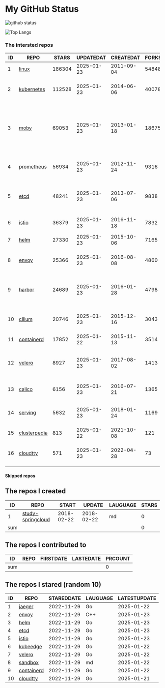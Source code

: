 # My GitHub Status

<img src="https://github-readme-stats-1.yihong0618.vercel.app/api?username=daoqingniu&show_icons=true&&&hide_title=true&count_private=true" alt="github status" />

![Top Langs](https://github-readme-stats-1.yihong0618.vercel.app/api/top-langs/?username=daoqingniu&layout=compact)

<!--START_SECTION:github_repos-->
### The intersted repos
| ID |                              REPO                               | STARS  | UPDATEDAT  | CREATEDAT  | FORKSCOUNT |                                                DESCRIPTIONS                                                |
|----|-----------------------------------------------------------------|--------|------------|------------|------------|------------------------------------------------------------------------------------------------------------|
|  1 | [linux](https://github.com/torvalds/linux)                      | 186304 | 2025-01-23 | 2011-09-04 |      54848 | Linux kernel source tree                                                                                   |
|  2 | [kubernetes](https://github.com/kubernetes/kubernetes)          | 112528 | 2025-01-23 | 2014-06-06 |      40078 | Production-Grade Container Scheduling and Management                                                       |
|  3 | [moby](https://github.com/moby/moby)                            |  69053 | 2025-01-23 | 2013-01-18 |      18675 | The Moby Project - a collaborative project for the container ecosystem to assemble container-based systems |
|  4 | [prometheus](https://github.com/prometheus/prometheus)          |  56934 | 2025-01-23 | 2012-11-24 |       9316 | The Prometheus monitoring system and time series database.                                                 |
|  5 | [etcd](https://github.com/etcd-io/etcd)                         |  48241 | 2025-01-23 | 2013-07-06 |       9838 | Distributed reliable key-value store for the most critical data of a distributed system                    |
|  6 | [istio](https://github.com/istio/istio)                         |  36379 | 2025-01-23 | 2016-11-18 |       7832 | Connect, secure, control, and observe services.                                                            |
|  7 | [helm](https://github.com/helm/helm)                            |  27330 | 2025-01-23 | 2015-10-06 |       7165 | The Kubernetes Package Manager                                                                             |
|  8 | [envoy](https://github.com/envoyproxy/envoy)                    |  25366 | 2025-01-23 | 2016-08-08 |       4860 | Cloud-native high-performance edge/middle/service proxy                                                    |
|  9 | [harbor](https://github.com/goharbor/harbor)                    |  24689 | 2025-01-23 | 2016-01-28 |       4798 | An open source trusted cloud native registry project that stores, signs, and scans content.                |
| 10 | [cilium](https://github.com/cilium/cilium)                      |  20746 | 2025-01-23 | 2015-12-16 |       3043 | eBPF-based Networking, Security, and Observability                                                         |
| 11 | [containerd](https://github.com/containerd/containerd)          |  17852 | 2025-01-22 | 2015-11-13 |       3514 | An open and reliable container runtime                                                                     |
| 12 | [velero](https://github.com/vmware-tanzu/velero)                |   8927 | 2025-01-23 | 2017-08-02 |       1413 | Backup and migrate Kubernetes applications and their persistent volumes                                    |
| 13 | [calico](https://github.com/projectcalico/calico)               |   6156 | 2025-01-23 | 2016-07-21 |       1365 | Cloud native networking and network security                                                               |
| 14 | [serving](https://github.com/knative/serving)                   |   5632 | 2025-01-23 | 2018-01-24 |       1169 | Kubernetes-based, scale-to-zero, request-driven compute                                                    |
| 15 | [clusterpedia](https://github.com/clusterpedia-io/clusterpedia) |    813 | 2025-01-22 | 2021-10-08 |        121 | The Encyclopedia of Kubernetes clusters                                                                    |
| 16 | [cloudtty](https://github.com/cloudtty/cloudtty)                |    571 | 2025-01-23 | 2022-04-28 |         73 | A Friendly Kubernetes CloudShell (Web Terminal) !                                                          |



#### Skipped repos
<!--END_SECTION:github_repos-->

<!--START_SECTION:my_github-->
## The repos I created
| ID  |                                 REPO                                 |   START    |   UPDATE   | LAUGUAGE | STARS |
|-----|----------------------------------------------------------------------|------------|------------|----------|-------|
|   1 | [study-springcloud](https://github.com/daoqingniu/study-springcloud) | 2018-02-22 | 2018-02-22 | md       |     0 |
| sum |                                                                      |            |            |          |     0 |

## The repos I contributed to
| ID  | REPO | FIRSTDATE | LASTEDATE | PRCOUNT |
|-----|------|-----------|-----------|---------|
| sum |      |           |           |       0 |

## The repos I stared (random 10)
| ID |                          REPO                          | STAREDDATE | LAUGUAGE | LATESTUPDATE |
|----|--------------------------------------------------------|------------|----------|--------------|
|  1 | [jaeger](https://github.com/jaegertracing/jaeger)      | 2022-11-29 | Go       | 2025-01-22   |
|  2 | [envoy](https://github.com/envoyproxy/envoy)           | 2022-11-29 | C++      | 2025-01-23   |
|  3 | [helm](https://github.com/helm/helm)                   | 2022-11-29 | Go       | 2025-01-23   |
|  4 | [etcd](https://github.com/etcd-io/etcd)                | 2022-11-29 | Go       | 2025-01-23   |
|  5 | [istio](https://github.com/istio/istio)                | 2022-11-29 | Go       | 2025-01-23   |
|  6 | [kubeedge](https://github.com/kubeedge/kubeedge)       | 2022-11-29 | Go       | 2025-01-22   |
|  7 | [velero](https://github.com/vmware-tanzu/velero)       | 2022-11-29 | Go       | 2025-01-22   |
|  8 | [sandbox](https://github.com/cncf/sandbox)             | 2022-11-29 | md       | 2025-01-22   |
|  9 | [containerd](https://github.com/containerd/containerd) | 2022-11-29 | Go       | 2025-01-22   |
| 10 | [cloudtty](https://github.com/cloudtty/cloudtty)       | 2022-11-29 | Go       | 2025-01-21   |

<!--END_SECTION:my_github-->
